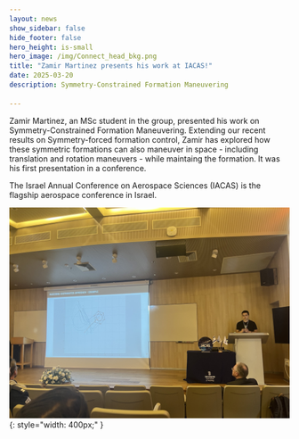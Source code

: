 ```yaml
---
layout: news
show_sidebar: false
hide_footer: false
hero_height: is-small
hero_image: /img/Connect_head_bkg.png
title: "Zamir Martinez presents his work at IACAS!"
date: 2025-03-20
description: Symmetry-Constrained Formation Maneuvering

---
```


Zamir Martinez, an MSc student in the group, presented his work on Symmetry-Constrained Formation Maneuvering.  Extending our recent results on Symmetry-forced formation control, Zamir has explored how these symmetric formations can also maneuver in space - including translation and rotation maneuvers - while maintaing the formation.  It was his first presentation in a conference.

The Israel Annual Conference on Aerospace Sciences (IACAS) is the flagship aerospace conference in Israel.

![Zamir Martinez presenting his work](/img/work/Martinez_IACAS25.jpg){: style="width: 400px;" }



